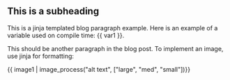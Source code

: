 ## This is a subheading
This is a jinja templated blog paragraph example. Here is an example of a variable used on compile time: {{ var1 }}. 

This should be another paragraph in the blog post. 
To implement an image, use jinja for formatting:

{{ image1 | image_process("alt text", ["large", "med", "small"])}}